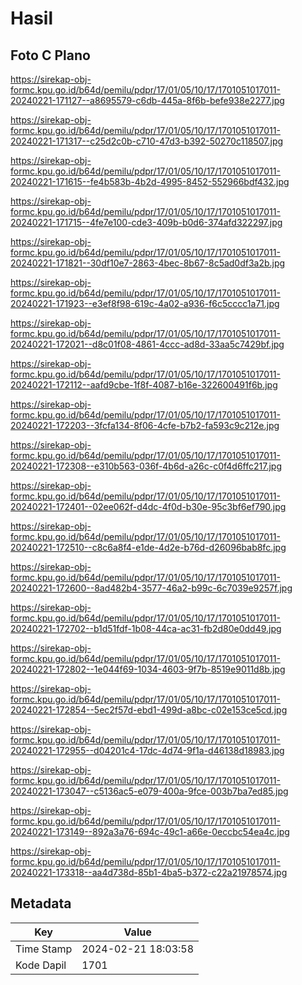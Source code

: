 # Hasil

## Foto C Plano

https://sirekap-obj-formc.kpu.go.id/b64d/pemilu/pdpr/17/01/05/10/17/1701051017011-20240221-171127--a8695579-c6db-445a-8f6b-befe938e2277.jpg

https://sirekap-obj-formc.kpu.go.id/b64d/pemilu/pdpr/17/01/05/10/17/1701051017011-20240221-171317--c25d2c0b-c710-47d3-b392-50270c118507.jpg

https://sirekap-obj-formc.kpu.go.id/b64d/pemilu/pdpr/17/01/05/10/17/1701051017011-20240221-171615--fe4b583b-4b2d-4995-8452-552966bdf432.jpg

https://sirekap-obj-formc.kpu.go.id/b64d/pemilu/pdpr/17/01/05/10/17/1701051017011-20240221-171715--4fe7e100-cde3-409b-b0d6-374afd322297.jpg

https://sirekap-obj-formc.kpu.go.id/b64d/pemilu/pdpr/17/01/05/10/17/1701051017011-20240221-171821--30df10e7-2863-4bec-8b67-8c5ad0df3a2b.jpg

https://sirekap-obj-formc.kpu.go.id/b64d/pemilu/pdpr/17/01/05/10/17/1701051017011-20240221-171923--e3ef8f98-619c-4a02-a936-f6c5cccc1a71.jpg

https://sirekap-obj-formc.kpu.go.id/b64d/pemilu/pdpr/17/01/05/10/17/1701051017011-20240221-172021--d8c01f08-4861-4ccc-ad8d-33aa5c7429bf.jpg

https://sirekap-obj-formc.kpu.go.id/b64d/pemilu/pdpr/17/01/05/10/17/1701051017011-20240221-172112--aafd9cbe-1f8f-4087-b16e-322600491f6b.jpg

https://sirekap-obj-formc.kpu.go.id/b64d/pemilu/pdpr/17/01/05/10/17/1701051017011-20240221-172203--3fcfa134-8f06-4cfe-b7b2-fa593c9c212e.jpg

https://sirekap-obj-formc.kpu.go.id/b64d/pemilu/pdpr/17/01/05/10/17/1701051017011-20240221-172308--e310b563-036f-4b6d-a26c-c0f4d6ffc217.jpg

https://sirekap-obj-formc.kpu.go.id/b64d/pemilu/pdpr/17/01/05/10/17/1701051017011-20240221-172401--02ee062f-d4dc-4f0d-b30e-95c3bf6ef790.jpg

https://sirekap-obj-formc.kpu.go.id/b64d/pemilu/pdpr/17/01/05/10/17/1701051017011-20240221-172510--c8c6a8f4-e1de-4d2e-b76d-d26096bab8fc.jpg

https://sirekap-obj-formc.kpu.go.id/b64d/pemilu/pdpr/17/01/05/10/17/1701051017011-20240221-172600--8ad482b4-3577-46a2-b99c-6c7039e9257f.jpg

https://sirekap-obj-formc.kpu.go.id/b64d/pemilu/pdpr/17/01/05/10/17/1701051017011-20240221-172702--b1d51fdf-1b08-44ca-ac31-fb2d80e0dd49.jpg

https://sirekap-obj-formc.kpu.go.id/b64d/pemilu/pdpr/17/01/05/10/17/1701051017011-20240221-172802--1e044f69-1034-4603-9f7b-8519e9011d8b.jpg

https://sirekap-obj-formc.kpu.go.id/b64d/pemilu/pdpr/17/01/05/10/17/1701051017011-20240221-172854--5ec2f57d-ebd1-499d-a8bc-c02e153ce5cd.jpg

https://sirekap-obj-formc.kpu.go.id/b64d/pemilu/pdpr/17/01/05/10/17/1701051017011-20240221-172955--d04201c4-17dc-4d74-9f1a-d46138d18983.jpg

https://sirekap-obj-formc.kpu.go.id/b64d/pemilu/pdpr/17/01/05/10/17/1701051017011-20240221-173047--c5136ac5-e079-400a-9fce-003b7ba7ed85.jpg

https://sirekap-obj-formc.kpu.go.id/b64d/pemilu/pdpr/17/01/05/10/17/1701051017011-20240221-173149--892a3a76-694c-49c1-a66e-0eccbc54ea4c.jpg

https://sirekap-obj-formc.kpu.go.id/b64d/pemilu/pdpr/17/01/05/10/17/1701051017011-20240221-173318--aa4d738d-85b1-4ba5-b372-c22a21978574.jpg


## Metadata

| Key        | Value               |
| ---------- | ------------------- |
| Time Stamp | 2024-02-21 18:03:58 |
| Kode Dapil | 1701                |



